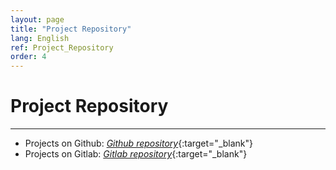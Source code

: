 ```yaml
---
layout: page
title: "Project Repository"
lang: English
ref: Project_Repository
order: 4
---
```

# Project Repository
---
* Projects on Github: [*Github repository*](https://github.com/ModuledkQuy?tab=repositories/){:target="_blank"}
* Projects on Gitlab: [*Gitlab repository*](https://gitlab.com/users/KhacQuy/projects/){:target="_blank"}